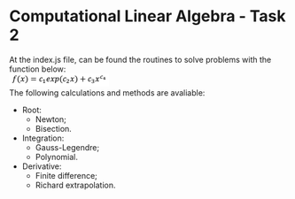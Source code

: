 # Computational Linear Algebra - Task 2

At the index.js file, can be found the routines to solve problems with the function below:\
![Figure 1.](./function.png)\
The following calculations and methods are avaliable:
- Root:
	- Newton;
	- Bisection.
- Integration:
	- Gauss-Legendre;
	- Polynomial.
- Derivative:
	- Finite difference;
	- Richard extrapolation.
